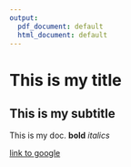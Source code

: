 ```yaml
---
output:
  pdf_document: default
  html_document: default
---
```

# This is my title 
## This is my subtitle
This is my doc. **bold** *italics*

[link to google](https://www.google.com)